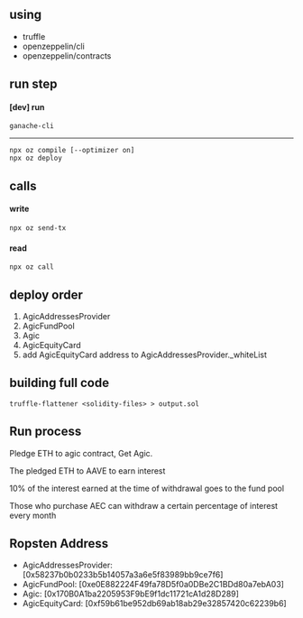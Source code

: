 ## using 
- truffle
- openzeppelin/cli
- openzeppelin/contracts

## run step

#### [dev] run
`ganache-cli`

-----

``` shell
npx oz compile [--optimizer on]
npx oz deploy
```

## calls

#### write
`npx oz send-tx`
#### read 
`npx oz call`
## deploy order
1. AgicAddressesProvider
2. AgicFundPool
3. Agic
4. AgicEquityCard
5. add AgicEquityCard address to AgicAddressesProvider._whiteList

## building full code
`truffle-flattener <solidity-files> > output.sol`

## Run process
Pledge ETH to agic contract, Get Agic.

The pledged ETH to AAVE to earn interest

10% of the interest earned at the time of withdrawal goes to the fund pool

Those who purchase AEC can withdraw a certain percentage of interest every month

## Ropsten Address 
- AgicAddressesProvider: [0x58237b0b0233b5b14057a3a6e5f83989bb9ce7f6]
- AgicFundPool: [0xe0E882224F49fa78D5f0a0DBe2C1BDd80a7ebA03]
- Agic: [0x170B0A1ba2205953F9bE9f1dc11721cA1d28D289]
- AgicEquityCard: [0xf59b61be952db69ab18ab29e32857420c62239b6]

